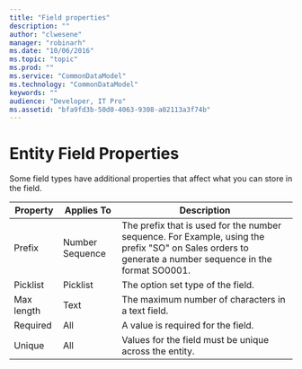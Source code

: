 ```yaml
---
title: "Field properties"
description: ""
author: "clwesene"
manager: "robinarh"
ms.date: "10/06/2016"
ms.topic: "topic"
ms.prod: ""
ms.service: "CommonDataModel"
ms.technology: "CommonDataModel"
keywords: ""
audience: "Developer, IT Pro"
ms.assetid: "bfa9fd3b-50d0-4063-9308-a02113a3f74b"
---
```


# Entity Field Properties

Some field types have additional properties that affect what you can store in the field.

Property | Applies To | Description
--- | --- | ---
Prefix | Number Sequence | The prefix that is used for the number sequence. For Example, using the prefix "SO" on Sales orders to generate a number sequence in the format SO0001.
Picklist | Picklist | The option set type of the field.
Max length | Text | The maximum number of characters in a text field.
Required | All | A value is required for the field.
Unique | All | Values for the field must be unique across the entity.
